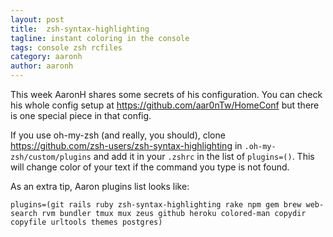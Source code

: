 ```yaml
---
layout: post
title:  zsh-syntax-highlighting
tagline: instant coloring in the console
tags: console zsh rcfiles
category: aaronh
author: aaronh
---
```

This week AaronH shares some secrets of his configuration. You can check his whole config setup at <https://github.com/aar0nTw/HomeConf> but there is one special piece in that config.

If you use oh-my-zsh (and really, you should), clone <https://github.com/zsh-users/zsh-syntax-highlighting> in `.oh-my-zsh/custom/plugins` and add it in your `.zshrc` in the list of `plugins=()`. This will change color of your text if the command you type is not found.

As an extra tip, Aaron plugins list looks like:

    plugins=(git rails ruby zsh-syntax-highlighting rake npm gem brew web-search rvm bundler tmux mux zeus github heroku colored-man copydir copyfile urltools themes postgres)

